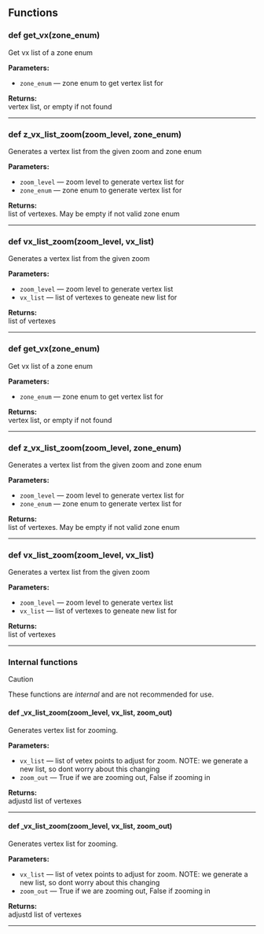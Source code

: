 ## Functions

### def get_vx(zone_enum)

Get vx list of a zone enum

**Parameters:**
- `zone_enum` &mdash; zone enum to get vertex list for


**Returns:**<br>
vertex list, or empty if not found

---

### def z_vx_list_zoom(zoom_level, zone_enum)

Generates a vertex list from the given zoom and zone enum

**Parameters:**
- `zoom_level` &mdash; zoom level to generate vertex list for
- `zone_enum` &mdash; zone enum to generate vertex list for


**Returns:**<br>
list of vertexes. May be empty if not valid zone enum

---

### def vx_list_zoom(zoom_level, vx_list)

Generates a vertex list from the given zoom

**Parameters:**
- `zoom_level` &mdash; zoom level to generate vertex list
- `vx_list` &mdash; list of vertexes to geneate new list for


**Returns:**<br>
list of vertexes

---

### def get_vx(zone_enum)

Get vx list of a zone enum

**Parameters:**
- `zone_enum` &mdash; zone enum to get vertex list for


**Returns:**<br>
vertex list, or empty if not found

---

### def z_vx_list_zoom(zoom_level, zone_enum)

Generates a vertex list from the given zoom and zone enum

**Parameters:**
- `zoom_level` &mdash; zoom level to generate vertex list for
- `zone_enum` &mdash; zone enum to generate vertex list for


**Returns:**<br>
list of vertexes. May be empty if not valid zone enum

---

### def vx_list_zoom(zoom_level, vx_list)

Generates a vertex list from the given zoom

**Parameters:**
- `zoom_level` &mdash; zoom level to generate vertex list
- `vx_list` &mdash; list of vertexes to geneate new list for


**Returns:**<br>
list of vertexes

---

### Internal functions

> [!CAUTION]
> These functions are *internal* and are not recommended for use.

#### def _vx_list_zoom(zoom_level, vx_list, zoom_out)

Generates vertex list for zooming.

**Parameters:**
- `vx_list` &mdash; list of vetex points to adjust for zoom. NOTE: we generate a new list, so dont worry about this changing
- `zoom_out` &mdash; True if we are zooming out, False if zooming in


**Returns:**<br>
adjustd list of vertexes

---

#### def _vx_list_zoom(zoom_level, vx_list, zoom_out)

Generates vertex list for zooming.

**Parameters:**
- `vx_list` &mdash; list of vetex points to adjust for zoom. NOTE: we generate a new list, so dont worry about this changing
- `zoom_out` &mdash; True if we are zooming out, False if zooming in


**Returns:**<br>
adjustd list of vertexes

---

